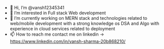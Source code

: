 - 👋 Hi, I’m @vansh12345341
- 👀 I’m interested in Full stack Web development 
- 🌱 I’m currently working on MERN stack and technologies related to web/mobile  development with a strong knowledge os DSA and Algo with experience in cloud services related to deployment
- 📫 How to reach me contact me on linkedin -> https://www.linkedin.com/in/vansh-sharma-20b868210/

<!---
vansh12345341/vansh12345341 is a ✨ special ✨ repository because its `README.md` (this file) appears on your GitHub profile.
You can click the Preview link to take a look at your changes.
--->
